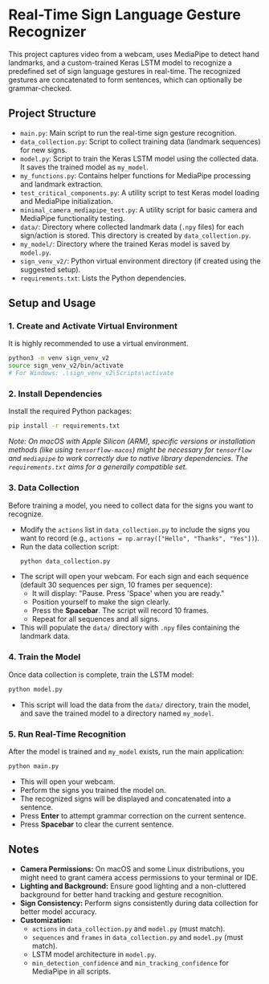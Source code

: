 # Real-Time Sign Language Gesture Recognizer

This project captures video from a webcam, uses MediaPipe to detect hand landmarks, and a custom-trained Keras LSTM model to recognize a predefined set of sign language gestures in real-time. The recognized gestures are concatenated to form sentences, which can optionally be grammar-checked.

## Project Structure

- `main.py`: Main script to run the real-time sign gesture recognition.
- `data_collection.py`: Script to collect training data (landmark sequences) for new signs.
- `model.py`: Script to train the Keras LSTM model using the collected data. It saves the trained model as `my_model`.
- `my_functions.py`: Contains helper functions for MediaPipe processing and landmark extraction.
- `test_critical_components.py`: A utility script to test Keras model loading and MediaPipe initialization.
- `minimal_camera_mediapipe_test.py`: A utility script for basic camera and MediaPipe functionality testing.
- `data/`: Directory where collected landmark data (`.npy` files) for each sign/action is stored. This directory is created by `data_collection.py`.
- `my_model/`: Directory where the trained Keras model is saved by `model.py`.
- `sign_venv_v2/`: Python virtual environment directory (if created using the suggested setup).
- `requirements.txt`: Lists the Python dependencies.

## Setup and Usage

### 1. Create and Activate Virtual Environment

It is highly recommended to use a virtual environment.

```bash
python3 -m venv sign_venv_v2
source sign_venv_v2/bin/activate 
# For Windows: .\sign_venv_v2\Scripts\activate
```

### 2. Install Dependencies

Install the required Python packages:

```bash
pip install -r requirements.txt
```
*Note: On macOS with Apple Silicon (ARM), specific versions or installation methods (like using `tensorflow-macos`) might be necessary for `tensorflow` and `mediapipe` to work correctly due to native library dependencies. The `requirements.txt` aims for a generally compatible set.*

### 3. Data Collection

Before training a model, you need to collect data for the signs you want to recognize.
- Modify the `actions` list in `data_collection.py` to include the signs you want to record (e.g., `actions = np.array(["Hello", "Thanks", "Yes"])`).
- Run the data collection script:
  ```bash
  python data_collection.py
  ```
- The script will open your webcam. For each sign and each sequence (default 30 sequences per sign, 10 frames per sequence):
    - It will display: "Pause. Press 'Space' when you are ready."
    - Position yourself to make the sign clearly.
    - Press the **Spacebar**. The script will record 10 frames.
    - Repeat for all sequences and all signs.
- This will populate the `data/` directory with `.npy` files containing the landmark data.

### 4. Train the Model

Once data collection is complete, train the LSTM model:

```bash
python model.py
```
- This script will load the data from the `data/` directory, train the model, and save the trained model to a directory named `my_model`.

### 5. Run Real-Time Recognition

After the model is trained and `my_model` exists, run the main application:

```bash
python main.py
```
- This will open your webcam.
- Perform the signs you trained the model on.
- The recognized signs will be displayed and concatenated into a sentence.
- Press **Enter** to attempt grammar correction on the current sentence.
- Press **Spacebar** to clear the current sentence.

## Notes

- **Camera Permissions:** On macOS and some Linux distributions, you might need to grant camera access permissions to your terminal or IDE.
- **Lighting and Background:** Ensure good lighting and a non-cluttered background for better hand tracking and gesture recognition.
- **Sign Consistency:** Perform signs consistently during data collection for better model accuracy.
- **Customization:**
    - `actions` in `data_collection.py` and `model.py` (must match).
    - `sequences` and `frames` in `data_collection.py` and `model.py` (must match).
    - LSTM model architecture in `model.py`.
    - `min_detection_confidence` and `min_tracking_confidence` for MediaPipe in all scripts.
